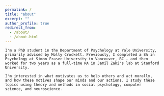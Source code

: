 ```yaml
---
permalink: /
title: "about"
excerpt: ""
author_profile: true
redirect_from: 
  - /about/
  - /about.html
---
```


`I'm a PhD student in the Department of Psychology at Yale University, primarily advised by Molly Crockett. Previously, I completed a BA in Psychology at Simon Fraser University in Vancouver, BC — and then worked for two years as a full-time RA in Jamil Zaki's lab at Stanford University.` 

`I'm interested in what motivates us to help others and act morally, and how these motives shape our minds and our actions. I study these topics using theory and methods in social psychology, computer science, and neuroscience.`
